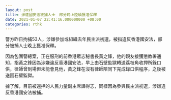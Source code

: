 ```yaml
---
layout: post
title: 涉違國安法被捕人士　部分晚上陸續獲准保釋
date: 2021-01-07 22:41:16.000000000 +08:00
categories: rthk
---
```


警方昨日拘捕53人，涉嫌參加或組織去年民主派初選，被指違反香港國安法，部分被捕人士晚上獲准保釋。

因為包圍警總案，正在服刑的前香港眾志秘書長黃之鋒，他的親友接獲懲教署通知，指黃之鋒因為涉嫌違反香港國安法，早上由石壁監獄轉送荔枝角收押所錄口供，律師曾到場但未能會見他，黃之鋒在沒有律師陪同下完成錄口供程序，之後被送回石壁監獄。

據了解，目前被還押的人民力量副主席譚得志，同樣因為參與民主派初選，涉嫌違反香港國安法被捕。
